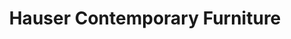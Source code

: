 ---
title: "Hauser Contemporary Furniture"
url: /toronto/hauser-contemporary-furniture/
shop: furniture
---